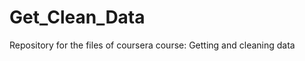 Get_Clean_Data
==============

Repository for the files of coursera course: Getting and cleaning data

